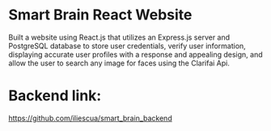 # Smart Brain React Website

Built a website using React.js that utilizes an Express.js server and PostgreSQL database to store user
credentials, verify user information, displaying accurate user profiles with a response and appealing
design, and allow the user to search any image for faces using the Clarifai Api. 

# Backend link:
https://github.com/iliescua/smart_brain_backend
